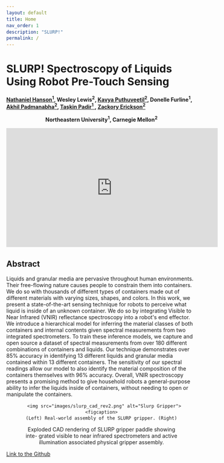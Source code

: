 ```yaml
---
layout: default
title: Home
nav_order: 1
description: "SLURP!"
permalink: /
---
```



<html lang="en-US">
<head>
  <meta charset="UTF-8">
  <meta name="viewpoint" content="width=device-width, initial-scale=1.0">
  <!--<link rel="stylesheet" href="style.css"> -->
  <title>SLURP! Spectroscopy of Liquids Using Robot Pre-Touch Sensing</title>
</head>
<body>
  <div class="header-adder">
    <div class="title_set">
      <h1>SLURP! Spectroscopy of Liquids Using Robot Pre-Touch Sensing</h1>
    </div>
    <div class="names">
      <p><strong><a href="https://nhanson.io/">Nathaniel Hanson<sup>1</sup></a>, Wesley Lewis<sup>2</sup>, <a href="https://kpputhuveetil.github.io/" >Kavya Puthuveetil<sup>2</sup></a>, Donelle Furline<sup>1</sup>, <a href="https://akhilpadmanabha.github.io/">Akhil Padmanabha<sup>2</sup></a>, <a href="https://www.tpadir.info/">Taşkin Padir<sup>1</sup> </a>, <a href="https://zackory.com/">Zackory Erickson<sup>2</sup></a></strong></p>
      <p style="text-align: center;"><strong>Northeastern University<sup>1</sup>, Carnegie Mellon<sup>2</sup></strong></p></div>
  </div>

  <div>
    <div style="text-align: center;">
      <iframe width="560" height="315" src="https://www.youtube.com/embed/EFyeUmdglbE" title="YouTube video player" frameborder="0" allow="accelerometer; autoplay; clipboard-write; encrypted-media; gyroscope; picture-in-picture" allowfullscreen></iframe>
    </div>
  </div>
  <h2>Abstract</h2>
  <p>Liquids and granular media are pervasive
  throughout human environments. Their free-flowing nature
  causes people to constrain them into containers. We do so
  with thousands of different types of containers made out
  of different materials with varying sizes, shapes, and colors.
  In this work, we present a state-of-the-art sensing technique
  for robots to perceive what liquid is inside of an unknown
  container. We do so by integrating Visible to Near Infrared
  (VNIR) reflectance spectroscopy into a robot's end effector.
  We introduce a hierarchical model for inferring the material
  classes of both containers and internal contents given spectral
  measurements from two integrated spectrometers. To train
  these inference models, we capture and open source a dataset
  of spectral measurements from over 180 different combinations
  of containers and liquids. Our technique demonstrates over
  85% accuracy in identifying 13 different liquids and granular
  media contained within 13 different containers. The sensitivity
  of our spectral readings allow our model to also identify the
  material composition of the containers themselves with 96%
  accuracy. Overall, VNIR spectroscopy presents a promising
  method to give household robots a general-purpose ability to
  infer the liquids inside of containers, without needing to open
  or manipulate the containers.
  </p>
<div style="text-align: center;">
  <figure>
  
      <img src="images/slurp_cad_rev2.png" alt="Slurp Gripper">
    <figcaption>
    (Left) Real-world assembly of the SLURP gripper. (Right)
Exploded CAD rendering of SLURP gripper paddle showing inte-
grated visible to near infrared spectrometers and active illumination
associated physical gripper assembly.
    </figcaption>
  </figure>
</div>

  <p>
    <a href="https://github.com/RIVeR-Lab/slurp_grasping/tree/main">Link to the Github</a>
  </p>
</body>
</html>

